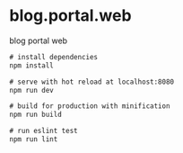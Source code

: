 # blog.portal.web
blog portal web

```cmd
# install dependencies
npm install

# serve with hot reload at localhost:8080
npm run dev

# build for production with minification
npm run build

# run eslint test
npm run lint
```
